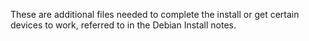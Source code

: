 These are additional files needed to complete the install or get certain devices to work, referred to in the Debian Install notes.
